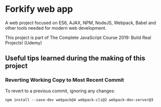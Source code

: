 # Forkify web app

A web project focused on ES6, AJAX, NPM, NodeJS, Webpack, Babel and other tools needed for modern web development.

This project is part of The Complete JavaScript Course 2019: Build Real Projects! (Udemy)

## Useful tips learned during the making of this project

### Reverting Working Copy to Most Recent Commit

To revert to a previous commit, ignoring any changes:

```npm install --save-dev webpack@4 webpack-cli@2 webpack-dev-server@3```